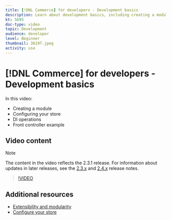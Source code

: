 ```yaml
---
title: [!DNL Commerce] for developers - Development basics
description: Learn about development basics, including creating a module, configuring your store, DI operations, and a front controller example.
kt: 5695
doc-type: video
topic: Development
audience: developer
level: Beginner
thumbnail: 36197.jpeg
activity: use
---
```


# [!DNL Commerce] for developers - Development basics

In this video:

- Creating a module
- Configuring your store
- DI operations
- Front controller example

## Video content

>[!NOTE]
>
>The content in the video reflects the 2.3.1 release. For information about updates in later releases, see the [ 2.3.x](https://devdocs.magento.com/guides/v2.3/release-notes/bk-release-notes.html) and [2.4.x](https://devdocs.magento.com/guides/v2.4/release-notes/bk-release-notes.html) release notes.

>[!VIDEO](https://video.tv.adobe.com/v/36197?quality=12&learn=on)

## Additional resources

- [Extensibility and modularity](https://devdocs.magento.com/guides/v2.4/architecture/extensibility.html)
- [Configure your store](https://devdocs.magento.com/cloud/configure/configuration-overview.html)
